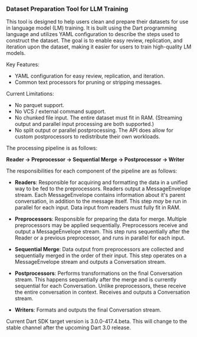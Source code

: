 ### Dataset Preparation Tool for LLM Training

This tool is designed to help users clean and prepare their datasets for use in language model (LM) training. It is
built using the Dart programming language and utilizes YAML configuration to describe the steps used to construct the
dataset. The goal is to enable easy review, replication, and iteration upon the dataset, making it easier for users to
train high-quality LM models.

Key Features:

- YAML configuration for easy review, replication, and iteration.
- Common text processors for pruning or stripping messages.

Current Limitations:

- No parquet support.
- No VCS / external command support.
- No chunked file input. The entire dataset must fit in RAM. (Streaming output and parallel input processing are both
  supported.)
- No split output or parallel postprocessing. The API does allow for custom postprocessors to redistribute their own
  workloads.

The processing pipeline is as follows:

**Reader -> Preprocessor -> Sequential Merge -> Postprocessor -> Writer**

The responsibilities for each component of the pipeline are as follows:

- **Readers**: Responsible for acquiring and formatting the data in a unified way to be fed to the preprocessors.
  Readers output a MessageEnvelope stream. Each MessageEnvelope contains information about it's parent conversation, in
  addition to the message itself. This step *may* be run in parallel for each input. Data input from readers must fully
  fit in RAM.


- **Preprocessors**: Responsible for preparing the data for merge. Multiple preprocessors may be applied sequentially.
  Preprocessors receive and output a MessageEnvelope stream. This step runs sequentially after the Reader or a previous
  preprocessor, and runs in parallel for each input.


- **Sequential Merge**: Data output from preprocessors are collected and sequentially merged in the order of their
  input. This step operates on a MessageEnvelope stream and outputs a Conversation stream.


- **Postprocessors**: Performs transformations on the final Conversation stream. This happens sequentially after the
  merge and is currently sequential for each Conversation. Unlike preprocessors, these receive the entire conversation
  in context. Receives and outputs a Conversation stream.


- **Writers**: Formats and outputs the final Conversation stream.

Current Dart SDK target version is 3.0.0-417.4.beta. This will change to the stable channel after the upcoming Dart 3.0
release.